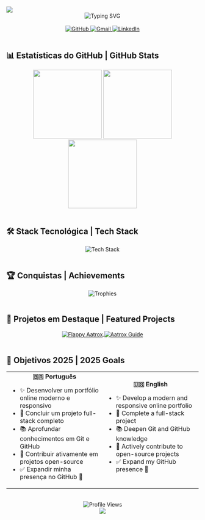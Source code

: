 # <div align="center">
  <img src="https://capsule-render.vercel.app/api?type=waving&color=gradient&height=200&section=header&text=Caio%20Lourenço&fontSize=80&fontAlignY=35&animation=twinkling&desc=Desenvolvedor%20Full%20Stack%20|%20Full%20Stack%20Developer&descAlignY=55&descAlign=50"/>
</div>

<div align="center">
  <img src="https://readme-typing-svg.herokuapp.com?font=Fira+Code&weight=600&size=25&pause=1000&color=8A2BE2&center=true&vCenter=true&width=600&lines=Desenvolvedor+em+Formação;Developer+in+Progress;Always+Learning+%F0%9F%93%9A+Sempre+Aprendendo" alt="Typing SVG" />
</div>

<br>

<div align="center">
  <a href="https://github.com/caioloudev" target="_blank" rel="noopener noreferrer">
    <img src="https://img.shields.io/badge/GitHub-181717?style=for-the-badge&logo=github&logoColor=white" alt="GitHub"/>
  </a>
  <a href="mailto:caiolourenco75@email.com" target="_blank" rel="noopener noreferrer">
    <img src="https://img.shields.io/badge/Gmail-EA4335?style=for-the-badge&logo=gmail&logoColor=white" alt="Gmail"/>
  </a>
  <a href="https://www.linkedin.com/in/caio-lourenço-05a3a1178/" target="_blank" rel="noopener noreferrer">
    <img src="https://img.shields.io/badge/LinkedIn-0A66C2?style=for-the-badge&logo=linkedin&logoColor=white" alt="LinkedIn"/>
  </a>
</div>

<br>

## 📊 Estatísticas do GitHub | GitHub Stats

<div align="center">
  <img height="180em" src="https://github-readme-stats.vercel.app/api?username=caioloudev&show_icons=true&theme=tokyonight&include_all_commits=true&count_private=true"/>
  <img height="180em" src="https://github-readme-stats.vercel.app/api/top-langs/?username=caioloudev&layout=compact&langs_count=8&theme=tokyonight"/>
</div>

<div align="center">
  <img height="180em" src="https://github-readme-streak-stats.herokuapp.com/?user=caioloudev&theme=tokyonight&hide_border=true"/>
</div>

<br>

## 🛠️ Stack Tecnológica | Tech Stack

<div align="center">
  <img src="https://skillicons.dev/icons?i=cpp,java,html,css,js,git,github,vscode,nodejs,react&perline=5" alt="Tech Stack"/>
</div>

<br>

## 🏆 Conquistas | Achievements

<div align="center">
  <img src="https://github-profile-trophy.vercel.app/?username=caioloudev&theme=tokyonight&no-frame=true&no-bg=true&margin-w=4&row=2&column=4" alt="Trophies"/>
</div>

<br>

## 🌟 Projetos em Destaque | Featured Projects

<div align="center">
  <a href="https://github.com/caioloudev/aatroxflappybird" target="_blank" rel="noopener noreferrer">
    <img align="center" src="https://github-readme-stats.vercel.app/api/pin/?username=caioloudev&repo=aatroxflappybird&theme=tokyonight&show_owner=true" alt="Flappy Aatrox"/>
  </a>
  <a href="https://github.com/Katrox-Guia" target="_blank" rel="noopener noreferrer">
    <img align="center" src="https://github-readme-stats.vercel.app/api/pin/?username=caioloudev&repo=Katrox-Guia&theme=tokyonight&show_owner=true" alt="Aatrox Guide"/>
  </a>
</div>

<br>

## 🎯 Objetivos 2025 | 2025 Goals

<div align="center">
  <table>
    <tr>
      <td width="50%" align="center">
        <b>🇧🇷 Português</b>
        <ul align="left">
          <li>✨ Desenvolver um portfólio online moderno e responsivo</li>
          <li>🚀 Concluir um projeto full-stack completo</li>
          <li>📚 Aprofundar conhecimentos em Git e GitHub</li>
          <li>🤝 Contribuir ativamente em projetos open-source</li>
          <li>✅ Expandir minha presença no GitHub 💪</li>
        </ul>
      </td>
      <td width="50%" align="center">
        <b>🇺🇸 English</b>
        <ul align="left">
          <li>✨ Develop a modern and responsive online portfolio</li>
          <li>🚀 Complete a full-stack project</li>
          <li>📚 Deepen Git and GitHub knowledge</li>
          <li>🤝 Actively contribute to open-source projects</li>
          <li>✅ Expand my GitHub presence 💪</li>
        </ul>
      </td>
    </tr>
  </table>
</div>

<br>

<div align="center">
  <img src="https://komarev.com/ghpvc/?username=caioloudev&color=8A2BE2&style=for-the-badge" alt="Profile Views"/>
</div>

<div align="center">
  <img src="https://capsule-render.vercel.app/api?type=waving&color=gradient&height=100&section=footer&text=Obrigado%20por%20visitar!%20|%20Thanks%20for%20visiting!%20👋&fontSize=20&fontAlignY=35&animation=twinkling"/>
</div>

